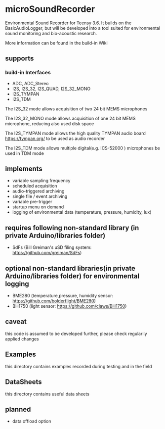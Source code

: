


# microSoundRecorder
Environmental Sound Recorder for Teensy 3.6. It builds on the BasicAudioLogger, but will be developed into a tool suited for environmental sound monitoring and bio-acoustic research.

More information can be found in the build-in Wiki

## supports 
### build-in Interfaces
- ADC, ADC_Stereo
- I2S, I2S_32, I2S_QUAD, I2S_32_MONO 
- I2S_TYMPAN
- I2S_TDM

The I2S_32 mode allows acquisition of two 24 bit MEMS microphones

The I2S_32_MONO mode allows acquisition of one 24 bit MEMS microphone, reducing also used disk space

The I2S_TYMPAN mode allows the high quality TYMPAN audio board https://tympan.org/ to be used as audio recorder

The I2S_TDM mode allows multiple digital(e.g. ICS-52000 ) microphones be used in TDM mode

## implements
- variable sampling frequency
- scheduled acquisition
- audio-triggered archiving
- single file / event archiving
- variable pre-trigger
- startup menu on demand
- logging of environmental data (temperature, pressure, humidity, lux)

## requires following non-standard library (in private Arduino/libraries folder)
- SdFs   (Bill Greiman's uSD filing system: https://github.com/greiman/SdFs)

## optional non-standard libraries(in private Arduino/libraries folder) for environmental logging
- BME280 (temperature,pressure, humidity sensor: https://github.com/bolderflight/BME280)
- BH1750 (light sensor: https://github.com/claws/BH1750)

## caveat
this code is assumed to be developed further, please check regularily applied changes

## Examples
this directory contains examples recorded during testing and in the field

## DataSheets
this directory contains useful data sheets

## planned
- data offload option

